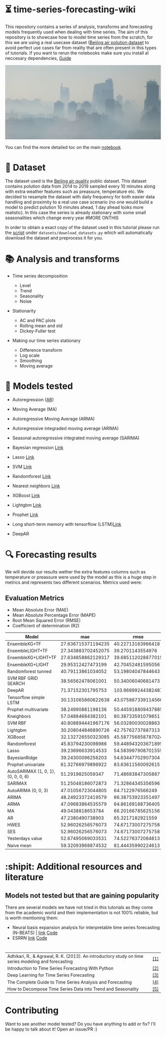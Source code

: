 # :hourglass_flowing_sand: time-series-forecasting-wiki
This repository contains a series of analysis, transforms and forecasting models frequently used when dealing with time series. The aim of this repository is to showcase how to model time series from the scratch, for this we are using a real usecase dataset ([Beijing air polution dataset](https://archive.ics.uci.edu/ml/datasets/Beijing+PM2.5+Data) to avoid perfect use cases far from reality that are often present in this types of tutorials. If you want to rerun the notebooks make sure you install al neccesary dependencies, [Guide](docs/setup.md)

<img src="results/beijing.jpg">


You can find the more detailed toc on the main [notebook](time-series-forecasting-tutorial.ipynb) 



# :open_file_folder: Dataset

The dataset used is the [Beijing air quality](https://archive.ics.uci.edu/ml/datasets/Beijing+PM2.5+Data) public dataset. This dataset contains polution data from 2014 to 2019 sampled every 10 minutes along with extra weather features such as preassure, temperature etc. We decided to resample the dataset with daily frequency for both easier data handling and proximity to a real use case scenario (no one would build a model to predict polution 10 minutes ahead, 1 day ahead looks more realistic). In this case the series is already stationary with some small seasonalities which change every year #MORE ONTHIS

In order to obtain a exact copy of the dataset used in this tutorial please run the [script](https://github.com/jiwidi/time-series-forecasting-wiki/blob/master/datasets/download_datasets.py) under `datasets/download_datasets.py` which will automatically download the dataset and preprocess it for you.

#  📚 Analysis and transforms

* Time series decomposition
  * Level
  * Trend
  * Seasonality 
  * Noise
  
* Stationarity
  * AC and PAC plots
  * Rolling mean and std
  * Dickey-Fuller test
  
* Making our time series stationary
  * Difference transform
  * Log scale
  * Smoothing
  * Moving average

# :triangular_ruler: Models tested

* Autoregression ([AR](https://www.statsmodels.org/stable/generated/statsmodels.tsa.ar_model.AR.html))
* Moving Average (MA)
* Autoregressive Moving Average (ARMA)
* Autoregressive integraded moving average (ARIMA)
* Seasonal autoregressive integrated moving average (SARIMA)
* Bayesian regression [Link](https://scikit-learn.org/stable/auto_examples/linear_model/plot_bayesian_ridge.html)
* Lasso [Link](https://scikit-learn.org/stable/modules/generated/sklearn.linear_model.Lasso.html)
* SVM [Link](https://scikit-learn.org/stable/modules/classes.html?highlight=svm#module-sklearn.svm)
* Randomforest [Link](https://scikit-learn.org/stable/modules/generated/sklearn.ensemble.RandomForestRegressor.html?highlight=randomforest#sklearn.ensemble.RandomForestRegressor)
* Nearest neighbors [Link](https://scikit-learn.org/stable/modules/neighbors.html)
* XGBoost [Link](https://xgboost.readthedocs.io/en/latest/)
* Lightgbm [Link](https://github.com/microsoft/LightGBM)
* Prophet [Link](https://facebook.github.io/prophet/docs/quick_start.html)
* Long short-term memory with tensorflow (LSTM)[Link](https://www.tensorflow.org/)

* DeepAR


# :mag: Forecasting results
We will devide our results wether the extra features columns such as temperature or preassure were used by the model as this is a huge step in metrics and represents two different scenarios. Metrics used were:

## Evaluation Metrics
* Mean Absolute Error (MAE) 
* Mean Absolute Percentage Error (MAPE)
* Root Mean Squared Error (RMSE)
* Coefficient of determination (R2)


<table class="table table-bordered table-hover table-condensed">
<thead><tr><th title="Field #1">Model</th>
<th title="Field #2">mae</th>
<th title="Field #3">rmse</th>
<th title="Field #4">mape</th>
<th title="Field #5">r2</th>
</tr></thead>
<tbody><tr>
<td>EnsembleXG+TF</td>
<td>27.636715371194235</td>
<td>40.22713163966418</td>
<td>0.417235373186213</td>
<td>0.7560414156259503</td>
</tr>
<tr>
<td>EnsembleLIGHT+TF</td>
<td>27.343883702452075</td>
<td>39.2701143554976</td>
<td>0.4165273453614097</td>
<td>0.7675110569347134</td>
</tr>
<tr>
<td>EnsembleXG+LIGHT+TF</td>
<td>27.634858862129317</td>
<td>39.685112028877015</td>
<td>0.4398299604512803</td>
<td>0.7625713120947151</td>
</tr>
<tr>
<td>EnsembleXG+LIGHT</td>
<td>29.95312427473199</td>
<td>42.70452481595056</td>
<td>0.5232424810249069</td>
<td>0.7250677041717724</td>
</tr>
<tr>
<td>Randomforest tunned</td>
<td>40.79113861034052</td>
<td>53.19804047844643</td>
<td>0.9032153211034835</td>
<td>0.5733524634338175</td>
</tr>
<tr>
<td>SVM RBF GRID SEARCH</td>
<td>38.56562478061001</td>
<td>50.34006040681473</td>
<td>0.7767794489140278</td>
<td>0.6179629913034281</td>
</tr>
<tr>
<td>DeepAR</td>
<td>71.37152301795753</td>
<td>103.96899244382487</td>
<td>0.9640163628258902</td>
<td>-0.6296173573772541</td>
</tr>
<tr>
<td>Tensorflow simple LSTM</td>
<td>30.131065860622638</td>
<td>43.075867339114566</td>
<td>0.4159828417964767</td>
<td>0.7202654993160147</td>
</tr>
<tr>
<td>Prophet multivariate</td>
<td>38.24990881198136</td>
<td>50.445918809437885</td>
<td>0.7416946500170641</td>
<td>0.6163545566281877</td>
</tr>
<tr>
<td>Kneighbors</td>
<td>57.04884684382101</td>
<td>80.38733591079851</td>
<td>1.0829364988041466</td>
<td>0.025788518944025896</td>
</tr>
<tr>
<td>SVM RBF</td>
<td>40.808894441967176</td>
<td>56.03280030028863</td>
<td>0.7942235072980369</td>
<td>0.5266715316287722</td>
</tr>
<tr>
<td>Lightgbm</td>
<td>30.208044846890726</td>
<td>42.75762737887313</td>
<td>0.5228233367915872</td>
<td>0.7243835290488294</td>
</tr>
<tr>
<td>XGBoost</td>
<td>32.132726550323085</td>
<td>45.587756858787024</td>
<td>0.5588847740800054</td>
<td>0.6866898836748925</td>
</tr>
<tr>
<td>Randomforest</td>
<td>45.83794230098986</td>
<td>59.448943203671895</td>
<td>1.0292758595380396</td>
<td>0.46719750636098334</td>
</tr>
<tr>
<td>Lasso</td>
<td>39.23696633914533</td>
<td>54.583997908701555</td>
<td>0.7090311778288818</td>
<td>0.5508321591036289</td>
</tr>
<tr>
<td>BayesianRidge</td>
<td>39.24300096256203</td>
<td>54.63447702907304</td>
<td>0.7078739844522808</td>
<td>0.5500009967624746</td>
</tr>
<tr>
<td>Prophet univariate</td>
<td>61.32766979896922</td>
<td>83.63611560092615</td>
<td>1.255915591523897</td>
<td>-0.05454636657481493</td>
</tr>
<tr>
<td>AutoSARIMAX (1, 0, 1),(0, 0, 0, 6)</td>
<td>51.2919825059347</td>
<td>71.48683847305887</td>
<td>0.9125628930440329</td>
<td>0.2295753804112044</td>
</tr>
<tr>
<td>SARIMAX</td>
<td>51.25048186072873</td>
<td>71.32864345356596</td>
<td>0.9052778110315475</td>
<td>0.2329813915764456</td>
</tr>
<tr>
<td>AutoARIMA (0, 0, 3)</td>
<td>47.01056723044805</td>
<td>64.7122976566249</td>
<td>1.0022566314516306</td>
<td>0.3686770004286427</td>
</tr>
<tr>
<td>ARIMA</td>
<td>48.24923372419579</td>
<td>66.38753923351497</td>
<td>1.0616715242063703</td>
<td>0.3355671235683002</td>
</tr>
<tr>
<td>ARMA</td>
<td>47.09683864535579</td>
<td>64.86169188736405</td>
<td>1.0056439887364004</td>
<td>0.3657587024902095</td>
</tr>
<tr>
<td>MA</td>
<td>49.0438818653784</td>
<td>66.20166785625156</td>
<td>1.0528694833926353</td>
<td>0.3392824644097636</td>
</tr>
<tr>
<td>AR</td>
<td>47.2380490738903</td>
<td>65.3217182921559</td>
<td>1.015593381744262</td>
<td>0.3567301864236727</td>
</tr>
<tr>
<td>HWES</td>
<td>52.96026256576073</td>
<td>74.67173007275758</td>
<td>1.1126266238341962</td>
<td>0.1593980396294502</td>
</tr>
<tr>
<td>SES</td>
<td>52.96026256576073</td>
<td>74.67173007275758</td>
<td>1.1126266238341962</td>
<td>0.1593980396294502</td>
</tr>
<tr>
<td>Yesterdays value</td>
<td>52.67495069033531</td>
<td>74.52276372084813</td>
<td>1.044049705124814</td>
<td>0.1627486115825163</td>
</tr>
<tr>
<td>Naive mean</td>
<td>59.32093968874532</td>
<td>81.44435990224613</td>
<td>1.3213573049116003</td>
<td>0.0</td>
</tr>
</tbody></table>

 

# :shipit: Additional resources and literature

## Models not tested but that are gaining popularity 
There are several models we have not tried in this tutorials as they come from the academic world and their implementation is not 100% reliable, but is worth mentioning them:

* Neural basis expansion analysis for interpretable time series forecasting (N-BEATS) | [link](https://arxiv.org/abs/1905.10437) [Code](https://github.com/philipperemy/n-beats)
* ESRRN [link](https://eng.uber.com/m4-forecasting-competition/)  [Code](https://github.com/damitkwr/ESRNN-GPU)


#
| | |
| - | - |
| Adhikari, R., & Agrawal, R. K. (2013). An introductory study on time series modeling and forecasting | [[1]](https://arxiv.org/ftp/arxiv/papers/1302/1302.6613.pdf)|
| Introduction to Time Series Forecasting With Python | [[2]](https://machinelearningmastery.com/introduction-to-time-series-forecasting-with-python/)|
| Deep Learning for Time Series Forecasting | [[3]](https://machinelearningmastery.com/deep-learning-for-time-series-forecasting/ )
| The Complete Guide to Time Series Analysis and Forecasting| [[4]](https://towardsdatascience.com/the-complete-guide-to-time-series-analysis-and-forecasting-70d476bfe775)| 
| How to Decompose Time Series Data into Trend and Seasonality| [[5]](https://machinelearningmastery.com/decompose-time-series-data-trend-seasonality/)


# Contributing
Want to see another model tested? Do you have anything to add or fix? I'll be happy to talk about it! Open an issue/PR :) 

